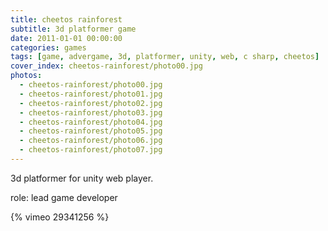 ```yaml
---
title: cheetos rainforest
subtitle: 3d platformer game
date: 2011-01-01 00:00:00
categories: games
tags: [game, advergame, 3d, platformer, unity, web, c sharp, cheetos]
cover_index: cheetos-rainforest/photo00.jpg
photos:
  - cheetos-rainforest/photo00.jpg
  - cheetos-rainforest/photo01.jpg
  - cheetos-rainforest/photo02.jpg
  - cheetos-rainforest/photo03.jpg
  - cheetos-rainforest/photo04.jpg
  - cheetos-rainforest/photo05.jpg
  - cheetos-rainforest/photo06.jpg
  - cheetos-rainforest/photo07.jpg
---
```

3d platformer for unity web player.

role: lead game developer

{% vimeo 29341256 %}
